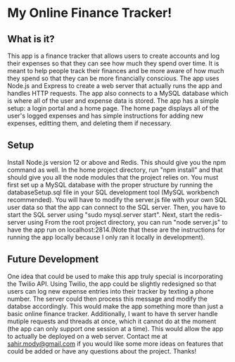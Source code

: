 # My Online Finance Tracker!

## What is it?

This app is a finance tracker that allows users to create accounts and log their expenses so that they can see how much they spend over time. It is meant to help people track their finances and be more aware of how much they spend so that they can be more financially conscious. The app uses Node.js and Express to create a web server that actually runs the app and handles HTTP requests. The app also connects to a MySQL database which is where all of the user and expense data is stored. The app has a simple setup: a login portal and a home page. The home page displays all of the user's logged expenses and has simple instructions for adding new expenses, editting them, and deleting them if necessary.

## Setup

Install Node.js version 12 or above and Redis. This should give you the npm command as well. In the home project directory, run "npm install" and that should give you all the node modules that the project relies on. You must first set up a MySQL database with the proper structure by running the databaseSetup.sql file in your SQL development tool (MySQL workbench recommended). You will have to modify the server.js file with your own SQL user data so that the app can connect to the SQL server. Then, you have to start the SQL server using "sudo mysql.server start". Next, start the redis-server using From the root project directory, you can run "node server.js" to have the app run on localhost:2814.(Note that these are the instructions for running the app locally because I only ran it locally in development). 

## Future Development

One idea that could be used to make this app truly special is incorporating the Twilio API. Using Twilio, the app could be slightly redesigned so that users can log new expense entries into their tracker by texting a phone number. The server could then process this message and modify the databse accordingly. This would make the app something more than just a basic online finance tracker. Additionally, I want to have th server handle mutiple requests and threads at once, which it cannot do at the moment (the app can only support one session  at a time). This would allow the app to actually be deployed on a web server. Contact me at sahir.mody@gmail.com if you would like some more ideas on features that could be added or have any questions about the project. Thanks!

